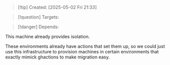 
>[!tip] Created: [2025-05-02 Fri 21:33]

>[!question] Targets: 

>[!danger] Depends: 

This machine already provides isolation.

These environments already have actions that set them up, so we could just use this infrastructure to provision machines in certain environments that exactly mimick ghactions to make migration easy.